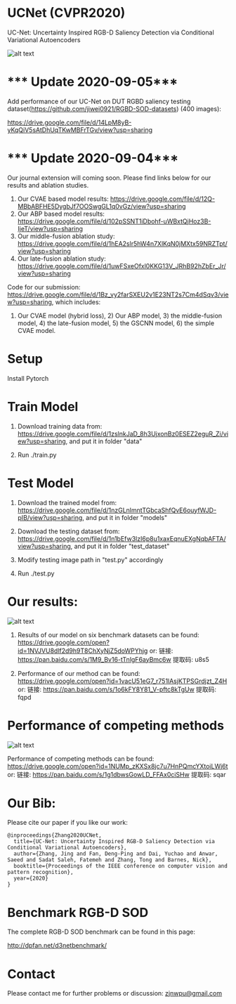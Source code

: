 # UCNet (CVPR2020)
UC-Net: Uncertainty Inspired RGB-D Saliency Detection via Conditional Variational Autoencoders

![alt text](./training_rgbd.png)

# *** Update 2020-09-05***

Add performance of our UC-Net on DUT RGBD saliency testing dataset(https://github.com/jiwei0921/RGBD-SOD-datasets) (400 images):

https://drive.google.com/file/d/14LpM8yB-yKqQiV5sAtDhUqTKwMBFrTGv/view?usp=sharing

# *** Update 2020-09-04***

Our journal extension will coming soon. Please find links below for our results and ablation studies.

1. Our CVAE based model results:
https://drive.google.com/file/d/12Q-MBbABFHE5DygbJf7OOSwgGL1q0vGz/view?usp=sharing
2. Our ABP based model results:
https://drive.google.com/file/d/102pSSNT1iDbohf-uWBxtQjHoz3B-IjeT/view?usp=sharing
3. Our middle-fusion ablation study:
https://drive.google.com/file/d/1hEA2slr5hW4n7XlKqN0jMXtx59NRZTpt/view?usp=sharing
4. Our late-fusion ablation study:
https://drive.google.com/file/d/1uwFSxeOfxl0KKG13V_JRhB92hZbEr_Jr/view?usp=sharing

Code for our submission: https://drive.google.com/file/d/1Bz_vy2farSXEU2v1E23NT2s7Cm4dSqv3/view?usp=sharing, which includes:

1) Our CVAE model (hybrid loss), 2) Our ABP model, 3) the middle-fusion model, 4) the late-fusion model, 5) the GSCNN model, 6) the simple CVAE model.

#

# Setup 

Install Pytorch

# Train Model

1. Download training data from: https://drive.google.com/file/d/1zslnkJaD_8h3UjxonBz0ESEZ2eguR_Zi/view?usp=sharing, and put it in folder "data"

2. Run ./train.py

# Test Model

1. Download the trained model from: https://drive.google.com/file/d/1nzGLnlmntTGbcaShfQvE6ouyfWJD-pIB/view?usp=sharing, and put it in folder "models"

2. Download the testing dataset from: https://drive.google.com/file/d/1n1bEfw3lzI6p8u1xaxEqnuEXgNqbAFTA/view?usp=sharing, and put it in folder "test_dataset"

3. Modify testing image path in "test.py" accordingly

4. Run ./test.py


# Our results:

![alt text](./competing_results_show.png)

1. Results of our model on six benchmark datasets can be found: https://drive.google.com/open?id=1NVJVU8dlf2d9h9T8ChXyNjZ5doWPYhjg or: 链接: https://pan.baidu.com/s/1M9_Bv16-tTnlgF6ayBmc6w 提取码: u8s5

2. Performance of our method can be found: https://drive.google.com/open?id=1vacU51eG7_r751lAsjKTPSGrdjzt_Z4H or: 链接: https://pan.baidu.com/s/1o6kFY8Y81_V-pftc8kTgUw 提取码: fqpd

# Performance of competing methods

![alt text](./E_F_measure.png)

Performance of competing methods can be found: https://drive.google.com/open?id=1NUMp_zKXSx8jc7u7HnPQmcYXtoiLWj6t or: 链接: https://pan.baidu.com/s/1g1dbwsGowLD_FFAx0ciSHw 提取码: sqar 

# Our Bib:

Please cite our paper if you like our work:
```
@inproceedings{Zhang2020UCNet,
  title={UC-Net: Uncertainty Inspired RGB-D Saliency Detection via Conditional Variational Autoencoders},
  author={Zhang, Jing and Fan, Deng-Ping and Dai, Yuchao and Anwar, Saeed and Sadat Saleh, Fatemeh and Zhang, Tong and Barnes, Nick},
  booktitle={Proceedings of the IEEE conference on computer vision and pattern recognition},
  year={2020}
}
```

# Benchmark RGB-D SOD

The complete RGB-D SOD benchmark can be found in this page:

http://dpfan.net/d3netbenchmark/


# Contact

Please contact me for further problems or discussion: zjnwpu@gmail.com



